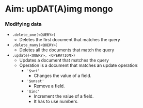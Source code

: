# Aim: upDAT(A)img mongo

### Modifying data

- ```.delete_one(<QUERY>)```
  - Deletes the first document that matches the query
- ```.delete_many(<QUERY>)```
  - Deletes all the documents that match the query
- ```.update(<QUERY>, <OPERATION>)```
  - Updates  a document that matches the query
  - Operation is a document that matches an update operation:
    - ```'$set'```
      - Changes the value of a field.
    - ```'$unset'```
      - Remove a field.
    - ```'$inc'```
      - Increment the value of a field.
      - It has to use numbers.

